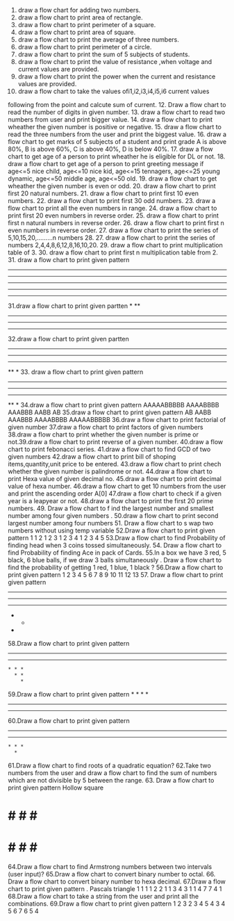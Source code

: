1. draw a flow chart for adding two numbers.
2. draw a flow chart to print area of rectangle.
3. draw a flow chart to print perimeter of a square.
4. draw a flow chart to print area of square.
5. draw a flow chart to print the average of three numbers.
6. draw a flow chart to print perimeter of a circle.
7. draw a flow chart to print the sum of 5 subjects of students.
8. draw a flow chart to print the value of resistance ,when voltage and current values are provided.
9. draw a flow chart to print the power when the current and resistance values are provided.
10. draw a flow chart to take the values ofi1,i2,i3,i4,i5,i6 current values

following from the point and calcute sum of current.
12. Draw a flow chart to read the number of digits in given number.
13. draw a flow chart to read two numbers from user and print bigger value.
14. draw a flow chart to print wheather the given number is positive or negative.
15. draw a flow chart to read the three numbers from the user and print the biggest value.
16. draw a flow chart to get marks of 5 subjects of a student and print grade A is above 80%, B is above
    60%, C is above 40%, D is below 40%.
17. draw a flow chart to get age of a person to print wheather he is eligible for DL or not.
18. draw a flow chart to get age of a person to print greeting message if age<=5 nice child, age<=10 nice kid,
     age<=15 tennagers, age<=25 young dynamic, age<=50 middle age, age<=50 old.
19. draw a flow chart to get wheather the given number is even or odd.
20. draw a flow chart to print first 20 natural numbers.
21. draw a flow chart to print first 10 even numbers.
22. draw a flow chart to print first 30 odd numbers.
23. draw a flow chart to print all the even numbers in range.
24. draw a flow chart to print first 20 even numbers in reverse order.
25. draw a flow chart to print first n natural numbers in reverse order.
26. draw a flow chart to print first n even numbers in reverse order.
27. draw a flow chart to print the series of 5,10,15,20,.........n numbers
28. 27. draw a flow chart to print the series of numbers 2,4,4,8,6,12,8,16,10,20.
29. draw a flow chart to print multiplication table of 3.
30. draw a flow chart to print first n multiplication table from 2.
31. draw a flow chart to print given pattern
*****
*****
*****
*****
*****
31.draw a flow chart to print given partten
*
**
***
****
*****
32.draw a flow chart to print given partten
*****
****
***
**
*
33. draw a flow chart to print given pattern
*****
 ****
  ***
   **
    *
34.draw a flow chart to print given pattern
AAAAABBBBB
 AAAABBBB
  AAABBB
   AABB
    AB
35.draw a flow chart to print given pattern
    AB
   AABB
  AAABBB
 AAAABBBB
AAAAABBBBB
36.draw a flow chart to print factorial of given number
37.draw a flow chart to print factors of given numbers
38.draw a flow chart to print whether the given number is prime or not.39.draw a flow chart to print reverse of a given number.
40.draw a flow chart to print febonacci series.
41.draw a flow chart to find GCD of two given numbers
42.draw a flow chart to print bill of shoping items,quantity,unit price to be entered.
43.draw a flow chart to print chech whether the given number is palindrome or not.
44.draw a flow chart to print Hexa value of given decimal no.
45.draw a flow chart to print decimal value of hexa number.
46.draw a flow chart to get 10 numbers from the user and print the ascending order A[0]
47.draw a flow chart to check if a given year is a leapyear or not.
48.draw a flow chart to print the first 20 prime numbers.
49. Draw a flow chart to f ind
the largest number and smallest number among four given numbers .
50.draw a flow chart to print second largest number among four numbers
51. Draw a flow chart to s wap
two numbers without using temp variable
52.Draw a flow chart to print given pattern
1
1 2
1 2 3
1 2 3 4
1 2 3 4 5
53.Draw a flow chart to find Probability
of finding head when 3 coins tossed simultaneously.
54. Draw a flow chart to find Probability of finding Ace in pack of Cards.
55.In a box we have 3 red, 5 black, 6 blue balls, if we draw 3 balls simultaneously . Draw a flow chart
to find the probability of getting 1 red, 1 blue, 1 black ?
56.Draw a flow chart to print given pattern
1
2 3 4
5 6 7 8 9
10 11 12
13
57. Draw
a flow chart to print given pattern
* * * * *
* * * *
* * *
* *
*
58.Draw a flow chart to print given pattern
* * * * *
  * * * *
    * * *
      * *
        *
59.Draw a flow chart to print given pattern
      *
    * * *
  * * * * *
* * * * * * *
60.Draw a flow chart to print given pattern
* * * * * * *
  * * * * *
    * * *
      *
61.Draw a flow chart to find roots of a quadratic equation?
62.Take two numbers from the user and draw a flow chart to find the sum of numbers which
are not divisible by 5 between the range.
63. Draw a flow chart to print given pattern
Hollow square
# # # # #
#       #
#       #
#       #
# # # # #
64.Draw a flow chart to find Armstrong numbers between two intervals (user input)?
65.Draw a flow chart to convert binary number to octal.
66. Draw a flow chart to convert binary number to hexa decimal.
67.Draw a flow chart to print given pattern .
Pascals triangle
     1
    1 1
  1 2 2 1
 1 3 4 3 1
1 4 7 7 4 1
68.Draw a flow chart to take a string from the user and print all the combinations.
69.Draw a flow chart to print given pattern
      1
    2 3 2
  3 4 5 4 3
4 5 6 7 6 5 4
